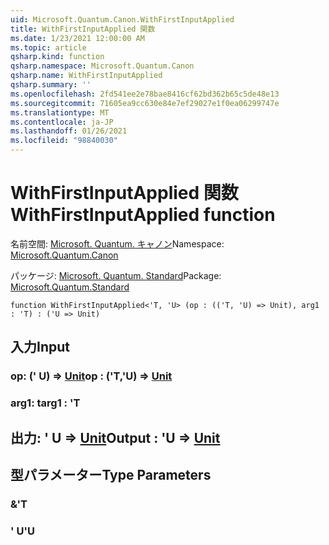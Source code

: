 ```yaml
---
uid: Microsoft.Quantum.Canon.WithFirstInputApplied
title: WithFirstInputApplied 関数
ms.date: 1/23/2021 12:00:00 AM
ms.topic: article
qsharp.kind: function
qsharp.namespace: Microsoft.Quantum.Canon
qsharp.name: WithFirstInputApplied
qsharp.summary: ''
ms.openlocfilehash: 2fd541ee2e78bae8416cf62bd362b65c5de48e13
ms.sourcegitcommit: 71605ea9cc630e84e7ef29027e1f0ea06299747e
ms.translationtype: MT
ms.contentlocale: ja-JP
ms.lasthandoff: 01/26/2021
ms.locfileid: "98840030"
---
```

# <a name="withfirstinputapplied-function"></a><span data-ttu-id="30bd4-102">WithFirstInputApplied 関数</span><span class="sxs-lookup"><span data-stu-id="30bd4-102">WithFirstInputApplied function</span></span>

<span data-ttu-id="30bd4-103">名前空間: [Microsoft. Quantum. キャノン](xref:Microsoft.Quantum.Canon)</span><span class="sxs-lookup"><span data-stu-id="30bd4-103">Namespace: [Microsoft.Quantum.Canon](xref:Microsoft.Quantum.Canon)</span></span>

<span data-ttu-id="30bd4-104">パッケージ: [Microsoft. Quantum. Standard](https://nuget.org/packages/Microsoft.Quantum.Standard)</span><span class="sxs-lookup"><span data-stu-id="30bd4-104">Package: [Microsoft.Quantum.Standard](https://nuget.org/packages/Microsoft.Quantum.Standard)</span></span>




```qsharp
function WithFirstInputApplied<'T, 'U> (op : (('T, 'U) => Unit), arg1 : 'T) : ('U => Unit)
```


## <a name="input"></a><span data-ttu-id="30bd4-105">入力</span><span class="sxs-lookup"><span data-stu-id="30bd4-105">Input</span></span>

### <a name="op--tu--unit"></a><span data-ttu-id="30bd4-106">op: (' U) => [Unit](xref:microsoft.quantum.lang-ref.unit)</span><span class="sxs-lookup"><span data-stu-id="30bd4-106">op : ('T,'U) => [Unit](xref:microsoft.quantum.lang-ref.unit)</span></span> 




### <a name="arg1--t"></a><span data-ttu-id="30bd4-107">arg1: t</span><span class="sxs-lookup"><span data-stu-id="30bd4-107">arg1 : 'T</span></span>





## <a name="output--u--unit"></a><span data-ttu-id="30bd4-108">出力: ' U => [Unit](xref:microsoft.quantum.lang-ref.unit)</span><span class="sxs-lookup"><span data-stu-id="30bd4-108">Output : 'U => [Unit](xref:microsoft.quantum.lang-ref.unit)</span></span> 



## <a name="type-parameters"></a><span data-ttu-id="30bd4-109">型パラメーター</span><span class="sxs-lookup"><span data-stu-id="30bd4-109">Type Parameters</span></span>

### <a name="t"></a><span data-ttu-id="30bd4-110">&</span><span class="sxs-lookup"><span data-stu-id="30bd4-110">'T</span></span>


### <a name="u"></a><span data-ttu-id="30bd4-111">' U</span><span class="sxs-lookup"><span data-stu-id="30bd4-111">'U</span></span>

